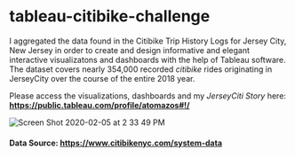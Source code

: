 # tableau-citibike-challenge

I aggregated the data found in the Citibike Trip History Logs for Jersey City, New Jersey in order to create and design informative and elegant interactive visualizatons and dashboards with the help of Tableau software. The dataset covers nearly 354,000 recorded *citibike* rides originating in JerseyCity over the course of the entire 2018 year. 

Please access the visualizations, dashboards and my *JerseyCiti Story* here:
**https://public.tableau.com/profile/atomazos#!/**

![Screen Shot 2020-02-05 at 2 33 49 PM](https://user-images.githubusercontent.com/54033512/73881480-0484f180-4826-11ea-84c7-895933db6e99.png)

#### Data Source: https://www.citibikenyc.com/system-data
